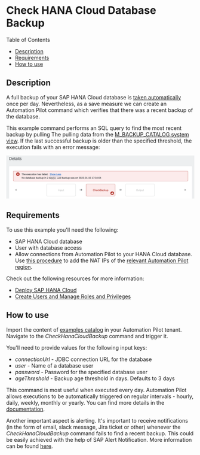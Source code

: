 # Check HANA Cloud Database Backup

Table of Contents

* [Description](#description)
* [Requirements](#requirements)
* [How to use](#how-to-use)

## Description

A full backup of your SAP HANA Cloud database is [taken automatically](https://help.sap.com/docs/HANA_CLOUD/9ae9104a46f74a6583ce5182e7fb20cb/89d71f01daca4ecaaa069d6a060167f5.html) once per day. Nevertheless, as a save measure we can create an Automation Pilot command which verifies that there was a recent backup of the database.

This example command performs an SQL query to find the most recent backup by pulling The pulling data from the [M_BACKUP_CATALOG system view](https://help.sap.com/docs/SAP_HANA_PLATFORM/4fe29514fd584807ac9f2a04f6754767/20a8437d7519101495a3fa7ad9961cf6.html). If the last successful backup is older than the specified threshold, the execution fails with an error message:

![Screenshot](assets/backup-error-message.png)

## Requirements

To use this example you'll need the following:

* SAP HANA Cloud database
* User with database access
* Allow connections from Automation Pilot to your HANA Cloud database. Use [this procedure](https://help.sap.com/docs/HANA_SERVICE_CF/cc53ad464a57404b8d453bbadbc81ceb/71eb651f84274a0cb2f2b4380df91724.html) to add the NAT IPs of the [relevant Automation Pilot region](https://help.sap.com/docs/AUTOMATION_PILOT/de3900c419f5492a8802274c17e07049/4536e41c57aa442095ccbac977965f26.html#regions).

Check out the following resources for more information:

* [Deploy SAP HANA Cloud](https://developers.sap.com/tutorials/hana-cloud-deploying.html)
* [Create Users and Manage Roles and Privileges](https://developers.sap.com/tutorials/hana-cloud-mission-trial-4.html)

## How to use

Import the content of [examples catalog](catalog.json) in your Automation Pilot tenant. Navigate to the *CheckHanaCloudBackup* command and trigger it.

You'll need to provide values for the following input keys:

* *connectionUrl* - JDBC connection URL for the database
* *user* - Name of a database user
* *password* - Password for the specified database user
* *ageThreshold* - Backup age threshold in days. Defaults to 3 days

This command is most useful when executed every day. Automation Pilot allows executions to be automatically triggered on regular intervals - hourly, daily, weekly, monthly or yearly. You can find more details in the [documentation](https://help.sap.com/docs/AUTOMATION_PILOT/de3900c419f5492a8802274c17e07049/96863a2380d24ba4bab0145bbd78e411.html).

Another important aspect is alerting. It's important to receive notifications (in the form of email, slack message, Jira ticket or other) whenever the *CheckHanaCloudBackup* command fails to find a recent backup. This could be easily achieved with the help of SAP Alert Notification. More information can be found [here](https://help.sap.com/docs/AUTOMATION_PILOT/de3900c419f5492a8802274c17e07049/e75533639c6d4193aa8a7e7420c25f8c.html).
